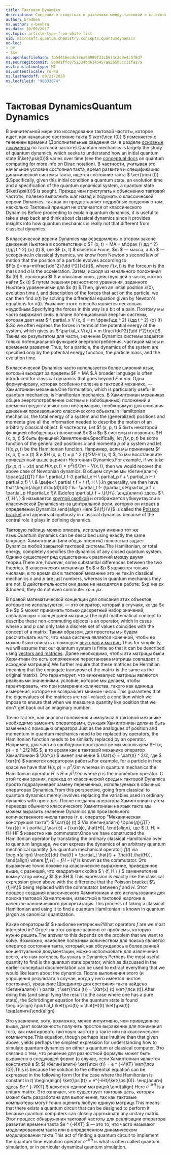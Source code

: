 ```yaml
---
title: Тактовая Dynamics
description: Сведения о сходствах и различиях между тактовой и классической Dynamics.
author: bradben
ms.author: v-benbra
ms.date: 10/09/2017
ms.topic: article-type-from-white-list
uid: microsoft.quantum.chemistry.concepts.quantumdynamics
no-loc:
- Q#
- $$v
ms.openlocfilehash: fb54416ecdc38ea90999f33cb673c2c9e4c5f8d7
ms.sourcegitcommit: 9b0d1ffc8752334bd6145457a826505cc31fa27a
ms.translationtype: MT
ms.contentlocale: ru-RU
ms.lasthandoff: 09/21/2020
ms.locfileid: "90833874"
---
```

# <a name="quantum-dynamics"></a><span data-ttu-id="17c18-103">Тактовая Dynamics</span><span class="sxs-lookup"><span data-stu-id="17c18-103">Quantum Dynamics</span></span>

<span data-ttu-id="17c18-104">В значительной мере это исследование тактовой частоты, которое ищет, как начальное состояние такта $ \кет{\пси (0)} $ изменяется с течением времени (Дополнительные сведения см. в разделе [основные документы](xref:microsoft.quantum.concepts.dirac) по тактовой частоте).</span><span class="sxs-lookup"><span data-stu-id="17c18-104">Quantum mechanics is largely the study of quantum dynamics, which seeks to understand how an initial quantum state $\ket{\psi(0)}$ varies over time (see the [conceptual docs](xref:microsoft.quantum.concepts.dirac) on quantum computing for more info on Dirac notation).</span></span>
<span data-ttu-id="17c18-105">В частности, учитывая это начальное условие состояния такта, время развития и спецификацию динамической системы такта, ищется состояние такта $ \кет{\пси (t)} $.</span><span class="sxs-lookup"><span data-stu-id="17c18-105">Specifically, given this initial condition a quantum state, an evolution time and a specification of the quantum dynamical system, a quantum state $\ket{\psi(t)}$ is sought.</span></span>
<span data-ttu-id="17c18-106">Прежде чем приступать к объяснению тактовой частоты, полезно выполнить шаг назад и подумать о классической версии Dynamics, так как он предоставляет подробные сведения о том, насколько Тактовый принцип не отличается от классического Dynamics.</span><span class="sxs-lookup"><span data-stu-id="17c18-106">Before proceeding to explain quantum dynamics, it is useful to take a step back and think about classical dynamics since it provides insights into how quantum mechanics is really not that different from classical dynamics.</span></span>

<span data-ttu-id="17c18-107">В классической версии Dynamics мы осведомлены о втором законе движения Ньютона в соответствии с $F (x, t) = MA = м\фрак {\ дд ^ 2} {\дд t ^ 2} {x} (t) $, где $F (x, t) $ является Force, $m $ — масса, а $a $ — ускорение.</span><span class="sxs-lookup"><span data-stu-id="17c18-107">In classical dynamics, we know from Newton's second law of motion that the position of a particle evolves according to $F(x,t)=ma=m\frac{\dd^2}{\dd t^2}{x}(t)$, where $F(x,t)$ is the force,$m$ is the mass and $a$ is the acceleration.</span></span>
<span data-ttu-id="17c18-108">Затем, исходя из начального положения $x (0) $, эволюции $t $ и описания силы, действующей в части, можно найти $x (t) $ путем решения разностного уравнения, заданного Ньютона уравнениями для $x (t) $.</span><span class="sxs-lookup"><span data-stu-id="17c18-108">Then, given an initial position $x(0)$, evolution time $t$, and description of the forces that act on the particle, we can then find $x(t)$ by solving the differential equation given by Newton's equations for $x(t)$.</span></span>
<span data-ttu-id="17c18-109">Указание этого способа является несколько неудобным.</span><span class="sxs-lookup"><span data-stu-id="17c18-109">Specifying the forces in this way is a bit of a pain.</span></span>
<span data-ttu-id="17c18-110">Поэтому мы часто выражают силы в плане потенциальной энергии системы, которая дает нам $-\ partial_x V (x, t) = m \фрак{\дд ^ 2} {\дд t ^ 2} {x} (t) $.</span><span class="sxs-lookup"><span data-stu-id="17c18-110">So we often express the forces in terms of the potential energy of the system, which gives us $-\partial_x V(x,t) = m \frac{\dd^2}{\dd t^2}{x}(t)$.</span></span>
<span data-ttu-id="17c18-111">Таким же результатом для части, значение Dynamics системы задается только потенциальной функцией энергопотребления, частицой массы и временем развития.</span><span class="sxs-lookup"><span data-stu-id="17c18-111">Thus, for a particle, the dynamics of the system are specified only by the potential energy function, the particle mass, and the evolution time.</span></span>

<span data-ttu-id="17c18-112">В классической Dynamics часто используется более широкий язык, который выходит за пределы $F = MA $.</span><span class="sxs-lookup"><span data-stu-id="17c18-112">A broader language is often introduced for classical dynamics that goes beyond $F=ma$.</span></span>
<span data-ttu-id="17c18-113">Одна формулировку, которая особенно полезна в тактовой механике, — Хамилтониан механика.</span><span class="sxs-lookup"><span data-stu-id="17c18-113">One formulation, which is particularly useful in quantum mechanics, is Hamiltonian mechanics.</span></span>
<span data-ttu-id="17c18-114">В Хамилтониан механиках общее энергопотребление системы и (обобщенных) положений и времени предоставляют всю информацию, необходимую для описания движения произвольного классического объекта.</span><span class="sxs-lookup"><span data-stu-id="17c18-114">In Hamiltonian mechanics, the total energy of a system and the (generalized) positions and momenta give all the information needed to describe the motion of an arbitrary classical object.</span></span>
<span data-ttu-id="17c18-115">В частности, Let $f (x, p, t) $ быть некоторой функцией обобщенных положений $x $ и $p $ системы и позволить $H (x, p, t) $ быть функцией Хамилтониан.</span><span class="sxs-lookup"><span data-stu-id="17c18-115">Specifically, let $f(x,p,t)$ be some function of the generalized positions $x$ and momenta $p$ of a system and let $H(x,p,t)$ be the Hamiltonian function.</span></span>
<span data-ttu-id="17c18-116">Например, если мы принимаем $f (x, p, t) = x (t) $ и $H (x, p, t) = p ^ 2 (t)/2M-V (x, t) $, то мы восстановите приведенный выше вариант Невтониан Dynamics.</span><span class="sxs-lookup"><span data-stu-id="17c18-116">For example, if we take $f(x,p,t)= x(t)$ and $H(x,p,t)=p^2(t)/2m - V(x,t)$, then we would recover the above case of Newtonian dynamics.</span></span>
<span data-ttu-id="17c18-117">В общем случае мы \бегин{алигн} \фрак{д}{ДТ} f &= \ partial_t f-(\ partial_x H \ partial_p f + \ partial_p H \ partial_x f) \\ \\ & \дефек \ partial_t f + \\ {f, H \\ }.</span><span class="sxs-lookup"><span data-stu-id="17c18-117">In generality, we then have that \begin{align} \frac{d}{dt} f &= \partial_t f- (\partial_x H\partial_p f + \partial_p H\partial_x f)\\\\ &\defeq \partial_t f + \\{f,H\\}.</span></span>
<span data-ttu-id="17c18-118">\енд{алигн} здесь $ \\ {f, H \\ } $ называется [круглой скобкой](https://en.wikipedia.org/wiki/Poisson_bracket) и отображается убикуитаусли в классической Dynamics из-за центральной роли, которую он играет в определении Dynamics.</span><span class="sxs-lookup"><span data-stu-id="17c18-118">\end{align} Here $\\{f,H\\}$ is called the [Poisson bracket](https://en.wikipedia.org/wiki/Poisson_bracket) and appears ubiquitously in classical dynamics because of the central role it plays in defining dynamics.</span></span>

<span data-ttu-id="17c18-119">Тактовую таблицу можно описать, используя именно тот же язык.</span><span class="sxs-lookup"><span data-stu-id="17c18-119">Quantum dynamics can be described using exactly the same language.</span></span>
<span data-ttu-id="17c18-120">Хамилтониан (или общая энергия) полностью задает Dynamics любой закрытой тактовой системы.</span><span class="sxs-lookup"><span data-stu-id="17c18-120">The Hamiltonian, or total energy, completely specifies the dynamics of any closed quantum system.</span></span>
<span data-ttu-id="17c18-121">Однако существует ряд существенных различий между двумя теории.</span><span class="sxs-lookup"><span data-stu-id="17c18-121">There are, however, some substantial differences between the two theories.</span></span>
<span data-ttu-id="17c18-122">В классических механиках $x $ и $p $ являются только числами, в то время как в тактовой механике это не так.</span><span class="sxs-lookup"><span data-stu-id="17c18-122">In classical mechanics $x$ and $p$ are just numbers, whereas in quantum mechanics they are not.</span></span>
<span data-ttu-id="17c18-123">В действительности они даже не находятся в работе: $xp \не px $.</span><span class="sxs-lookup"><span data-stu-id="17c18-123">Indeed, they do not even commute: $xp \ne px$.</span></span>

<span data-ttu-id="17c18-124">В правой математической концепции для описания этих объектов, которые не используются, — это оператор, который в случаях, когда $x $ и $p $ может принимать только дискретный набор значений, совпадающих с концепцией матрицы.</span><span class="sxs-lookup"><span data-stu-id="17c18-124">The right mathematical concept to describe these non-commuting objects is an operator, which in cases where $x$ and $p$ can only take a discrete set of values coincides with the concept of a matrix.</span></span>
<span data-ttu-id="17c18-125">Таким образом, для простоты мы будем рассчитывать на то, что наша система является конечной, чтобы ее можно было описать с помощью [векторов и матриц](xref:microsoft.quantum.concepts.vectors).</span><span class="sxs-lookup"><span data-stu-id="17c18-125">Thus for simplicity, we will assume that our quantum system is finite so that it can be described using [vectors and matrices](xref:microsoft.quantum.concepts.vectors).</span></span>
<span data-ttu-id="17c18-126">Далее необходимо, чтобы эти матрицы были Хермитиан (то есть сопряженное перестановка матрицы совпадает с исходной матрицей).</span><span class="sxs-lookup"><span data-stu-id="17c18-126">We further require that these matrices be Hermitian (meaning that the conjugate transpose of the matrix is the same as the original matrix).</span></span>
<span data-ttu-id="17c18-127">Это гарантирует, что еиженвалуес матрицы являются реальными значениями. условие, которое мы делаем, чтобы гарантировать, что при измерении количества, такого как единица измерения, которое не возвращает мнимое число.</span><span class="sxs-lookup"><span data-stu-id="17c18-127">This guarantees that the eigenvalues of the matrices are real-valued; a condition which we impose to ensure that when we measure a quantity like position that we don't get back out an imaginary number.</span></span>

<span data-ttu-id="17c18-128">Точно так же, как аналоги положения и импульса в тактовой механике необходимо заменить операторами, функция Хамилтониан должна быть заменена с помощью оператора.</span><span class="sxs-lookup"><span data-stu-id="17c18-128">Just as the analogues of position and momentum in quantum mechanics need to be replaced by operators, the Hamiltonian function needs to be similarly replaced by an operator.</span></span>
<span data-ttu-id="17c18-129">Например, для части в свободном пространстве мы используем $H (x, p) = p ^ 2/2 МБ $, в то время как в тактовой механике оператор Хамилтониан $ \Хат{х} $ имеет значение $ \Хат{х} = \хат{п} ^ 2/2, где $ \хат{п} $ является оператором работы.</span><span class="sxs-lookup"><span data-stu-id="17c18-129">For example, for a particle in free space we have that $H(x,p) = p^2/2m$ whereas in quantum mechanics the Hamiltonian operator $\hat{H}$ is $\hat{H}= \hat{p}^2/2m$ where $\hat{p}$ is the momentum operator.</span></span>
<span data-ttu-id="17c18-130">С этой точки зрения, переход от классической среды к тактовой Dynamics просто подразумевает замену переменных, используемых в обычных операторах Dynamics.</span><span class="sxs-lookup"><span data-stu-id="17c18-130">From this perspective, going from classical to quantum dynamics merely involves replacing the variables used in ordinary dynamics with operators.</span></span>
<span data-ttu-id="17c18-131">После создания оператора Хамилтониан путем перевода обычного классического Хамилтониан на язык такта мы можем выразить значение Dynamics для произвольного количественного числа тактов (т. е. оператор "Механическая конструкция такта") $ \хат{ф} (t) $ Via \бегин{алигн} \фрак{д}{ДТ} \хат{ф} = \ partial_t \хат{ф} + [\хат{ф}, \hat{H}], \end{align}, где $ [f, H] = fH-HF $ известно как commutator.</span><span class="sxs-lookup"><span data-stu-id="17c18-131">Once we have constructed the Hamiltonian operator by translating the ordinary classical Hamiltonian over to quantum language, we can express the dynamics of an arbitrary quantum mechanical quantity (i.e. quantum mechanical operator) $\hat{f}(t)$ via \begin{align} \frac{d}{dt} \hat{f} = \partial_t \hat{f} + [\hat{f},\hat{H}], \end{align} where $[f,H] = fH -Hf$ is known as the commutator.</span></span>
<span data-ttu-id="17c18-132">Это выражение точно похоже на классическое выражение, приведенное выше, с разницей, что квадратная скобка $ \\ {f, H \\ } $ заменяется на коммутатор между $f $ и $H $.</span><span class="sxs-lookup"><span data-stu-id="17c18-132">This expression is exactly like the classical expression given above with the difference that the Poisson bracket $\\{f,H\\}$ being replaced with the commutator between $f$ and $H$.</span></span>
<span data-ttu-id="17c18-133">Этот процесс создания классического Хамилтониан и его использования для поиска тактовой Хамилтониан, известной в тактовой жаргоне в качестве канонического дискретизация.</span><span class="sxs-lookup"><span data-stu-id="17c18-133">This process of taking a classical Hamiltonian and using it to find a quantum Hamiltonian is known in quantum jargon as canonical quantization.</span></span>

<span data-ttu-id="17c18-134">Какие операторы $f $ наиболее интересны?</span><span class="sxs-lookup"><span data-stu-id="17c18-134">What operators $f$ are we most interested in?</span></span>  <span data-ttu-id="17c18-135">Ответ на этот вопрос зависит от проблемы, которую нужно решить.</span><span class="sxs-lookup"><span data-stu-id="17c18-135">The answer to this depends on the problem that we want to solve.</span></span>
<span data-ttu-id="17c18-136">Возможно, наиболее полезным количеством для поиска является оператор состояния такта, который, как обсуждалось в более ранней концептуальной документации, можно использовать для извлечения всего, что нам хотелось бы узнать о Dynamics.</span><span class="sxs-lookup"><span data-stu-id="17c18-136">Perhaps the most useful quantity to find is the quantum state operator, which as discussed in the earlier conceptual documentation can be used to extract everything that we would like learn about the dynamics.</span></span>
<span data-ttu-id="17c18-137">После выполнения этого (и упрощения результата в случае, когда у него имеется чистое состояние), уравнение Шредингер для состояния такта найдено \бегин{алигн} i \ partial_t \кет{\пси (t)} = \Хат{х} (t) \кет{\пси (t)}.</span><span class="sxs-lookup"><span data-stu-id="17c18-137">After doing this (and simplifying the result to the case where one has a pure state), the Schrödinger equation for the quantum state is found \begin{align} i\partial_t \ket{\psi(t)} = \hat{H}(t) \ket{\psi(t)}.</span></span>
<span data-ttu-id="17c18-138">\енд{алигн}</span><span class="sxs-lookup"><span data-stu-id="17c18-138">\end{align}</span></span>

<span data-ttu-id="17c18-139">Это уравнение, хотя, возможно, менее интуитивно, чем приведенное выше, дает возможность получить простое выражение для понимания того, как имитировать тактовую частоту в такте или на классическом компьютере.</span><span class="sxs-lookup"><span data-stu-id="17c18-139">This equation, though perhaps less intuitive than that given above, yields perhaps the simplest expression for understanding how to simulate quantum dynamics on either a quantum or classical computer.</span></span>
<span data-ttu-id="17c18-140">Это связано с тем, что решение для разностной формулы может быть выражено в следующей форме (в случае, если Хамилтониан является константой в $t $) \бегин{алигн} \кет{\пси (t)} = e ^ {-ИХТ} \кет{\пси (0)}.</span><span class="sxs-lookup"><span data-stu-id="17c18-140">This is because the solution to the differential equation can be expressed in the following form (for the case where the Hamiltonian is constant in $t$) \begin{align} \ket{\psi(t)} = e^{-iHt}\ket{\psi(0)}.</span></span>
<span data-ttu-id="17c18-141">\енд{алигн} здесь $e ^ {-ИХТ} $ является единой матрицей.</span><span class="sxs-lookup"><span data-stu-id="17c18-141">\end{align} Here $e^{-iHt}$ is a unitary matrix.</span></span>
<span data-ttu-id="17c18-142">Это означает, что существует тактовая цепь, которая может быть разработана для выполнения, так как тактовые компьютеры могут точно оценить любую единую матрицу.</span><span class="sxs-lookup"><span data-stu-id="17c18-142">This means that there exists a quantum circuit that can be designed to perform it because quantum computers can closely approximate any unitary matrix.</span></span>
<span data-ttu-id="17c18-143">Этот процесс обнаружения тактовой частоты для реализации оператора развития времени такта $e ^ {-ИХТ} $ — это то, что часто называют моделированием такта или в определенном динамическом моделировании такта.</span><span class="sxs-lookup"><span data-stu-id="17c18-143">This act of finding a quantum circuit to implement the quantum time evolution operator $e^{-iHt}$ is what is often called quantum simulation, or in particular dynamical quantum simulation.</span></span>

